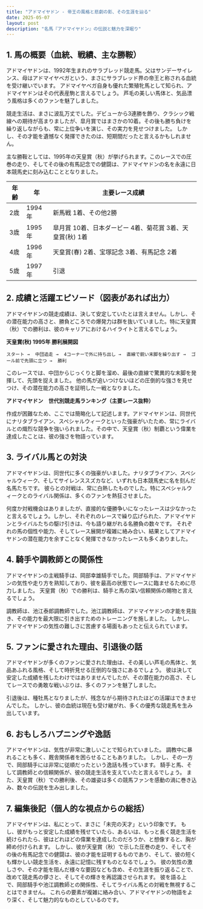 ```yaml
---
title: "アドマイヤドン - 帝王の風格と悲劇の影、その生涯を辿る"
date: 2025-05-07
layout: post
description: "名馬『アドマイヤドン』の伝説と魅力を深堀り"
---
```


## 1. 馬の概要（血統、戦績、主な勝鞍）

アドマイヤドンは、1992年生まれのサラブレッド競走馬。父はサンデーサイレンス、母はアドマイヤベガという、まさにサラブレッド界の帝王と称される血統を受け継いでいます。  アドマイヤベガ自身も優れた繁殖牝馬として知られ、アドマイヤドンはその代表産駒と言えるでしょう。  芦毛の美しい馬体と、気品漂う風格は多くのファンを魅了しました。

競走生活は、まさに波乱万丈でした。デビューから3連勝を飾り、クラシック戦線への期待が高まりましたが、皐月賞ではまさかの10着。その後も勝ち負けを繰り返しながらも、常に上位争いを演じ、その実力を見せつけました。  しかし、その才能を遺憾なく発揮できたのは、短期間だったと言えるかもしれません。

主な勝鞍としては、1995年の天皇賞（秋）が挙げられます。このレースでの圧巻の走り、そしてその後の有馬記念での健闘は、アドマイヤドンの名を永遠に日本競馬史に刻み込むこととなりました。

| 年齢 | 年 | 主要レース成績 |
|---|---|---|
| 2歳 | 1994年 | 新馬戦 1着、その他2勝 |
| 3歳 | 1995年 | 皐月賞 10着、日本ダービー 4着、菊花賞 3着、天皇賞(秋) 1着 |
| 4歳 | 1996年 | 天皇賞(春) 2着、宝塚記念 3着、有馬記念 2着 |
| 5歳 | 1997年 |  引退 |


## 2. 成績と活躍エピソード（図表があれば出力）

アドマイヤドンの競走成績は、決して安定していたとは言えません。しかし、その潜在能力の高さと、勝負どころでの爆発力は群を抜いていました。特に天皇賞（秋）での勝利は、彼のキャリアにおけるハイライトと言えるでしょう。

**天皇賞(秋) 1995年 勝利展開図**

```
スタート →  中団追走 →  4コーナーで外に持ち出し →  直線で鋭い末脚を繰り出す →  ゴール前で先頭に立つ →  勝利
```

このレースでは、中団からじっくりと脚を溜め、最後の直線で驚異的な末脚を発揮して、先頭を捉えました。  他の馬が追いつけないほどの圧倒的な強さを見せつけ、その潜在能力の高さを証明した一戦となりました。

**アドマイヤドン　世代別競走馬ランキング（主要レース抜粋）**

作成が困難なため、ここでは簡略化して記述します。アドマイヤドンは、同世代にナリタブライアン、スペシャルウィークといった強豪がいたため、常にライバルとの熾烈な競争を強いられました。その中で、天皇賞（秋）制覇という偉業を達成したことは、彼の強さを物語っています。


## 3. ライバル馬との対決

アドマイヤドンは、同世代に多くの強豪がいました。ナリタブライアン、スペシャルウィーク、そしてサイレンススズカなど、いずれも日本競馬史に名を刻んだ名馬たちです。  彼らとの対戦は、常に白熱したものでした。特にスペシャルウィークとのライバル関係は、多くのファンを熱狂させました。

何度か対戦機会はありましたが、直接的な優勝争いになったレースは少なかったと言えるでしょう。しかし、それぞれのレースで繰り広げられた、アドマイヤドンとライバルたちの駆け引きは、今も語り継がれる名勝負の数々です。  それぞれの馬の個性や能力、そしてレース展開が複雑に絡み合い、結果としてアドマイヤドンの潜在能力を余すことなく発揮できなかったレースも多くありました。


## 4. 騎手や調教師との関係性

アドマイヤドンの主戦騎手は、岡部幸雄騎手でした。岡部騎手は、アドマイヤドンの気性や走り方を熟知しており、彼を最高の状態でレースに臨ませるために尽力しました。  天皇賞（秋）での勝利は、騎手と馬の深い信頼関係の賜物と言えるでしょう。

調教師は、池江泰郎調教師でした。池江調教師は、アドマイヤドンの才能を見抜き、その能力を最大限に引き出すためのトレーニングを施しました。  しかし、アドマイヤドンの気性の難しさに苦慮する場面もあったと伝えられています。


## 5. ファンに愛された理由、引退後の話

アドマイヤドンが多くのファンに愛された理由は、その美しい芦毛の馬体と、気品あふれる風格、そして時折見せる圧倒的な強さにあるでしょう。  彼は決して安定した成績を残したわけではありませんでしたが、その潜在能力の高さ、そしてレースでの勇敢な戦いぶりは、多くのファンを魅了しました。

引退後は、種牡馬となりましたが、残念ながら期待されたほどの活躍はできませんでした。  しかし、彼の血統は現在も受け継がれ、多くの優秀な競走馬を生み出しています。


## 6. おもしろハプニングや逸話

アドマイヤドンは、気性が非常に激しいことで知られていました。  調教中に暴れることも多く、厩舎関係者を困らせることもありました。  しかし、その一方で、岡部騎手には非常に従順だったという逸話も残っています。  騎手と馬、そして調教師との信頼関係が、彼の競走生活を支えていたと言えるでしょう。  また、天皇賞（秋）での勝利後、その雄姿は多くの競馬ファンを感動の渦に巻き込み、数々の伝説を生み出しました。


## 7. 編集後記（個人的な視点からの総括）

アドマイヤドンは、私にとって、まさに「未完の天才」という印象です。  もし、彼がもっと安定した成績を残せていたら、あるいは、もっと長く競走生活を続けられたら、彼はどれほどの偉業を達成したのだろうか、と想像すると、胸が締め付けられます。  しかし、彼が天皇賞（秋）で示した圧巻の走り、そしてその後の有馬記念での健闘は、彼の才能を証明するものであり、そして、彼の短くも輝かしい競走生活を、永遠に記憶に残すものとなるでしょう。  彼の気性の激しさや、その才能を阻んだ様々な要因なども含め、その生涯を振り返ることで、改めて競走馬の儚さと、そしてその輝きを再認識させられます。  彼を語る上で、岡部騎手や池江調教師との関係性、そしてライバル馬との対戦を無視することはできません。  これらの要素が複雑に絡み合い、アドマイヤドンの物語をより深く、そして魅力的なものとしているのです。
